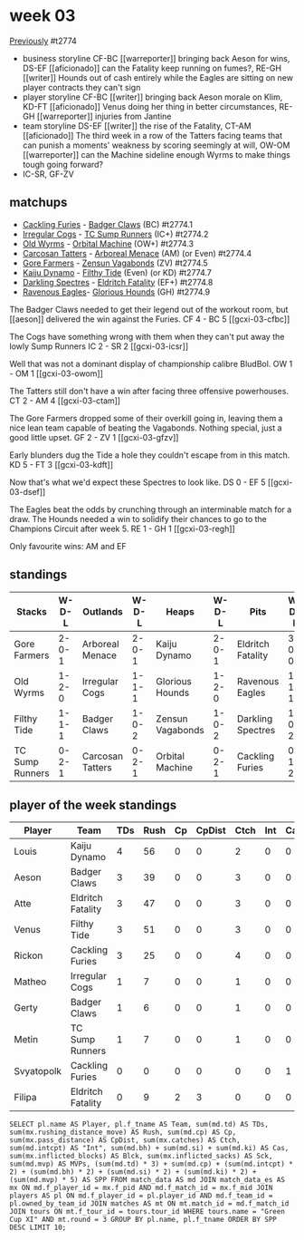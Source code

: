 # week 03

[Previously](week02) 
#t2774

* business storyline CF-BC [[warreporter]] bringing back Aeson for wins, DS-EF [[aficionado]] can the Fatality keep running on fumes?, RE-GH [[writer]] Hounds out of cash entirely while the Eagles are sitting on new player contracts they can't sign
* player storyline CF-BC [[writer]] bringing back Aeson morale on Klim, KD-FT [[aficionado]] Venus doing her thing in better circumstances, RE-GH [[warreporter]] injuries from Jantine
* team storyline DS-EF [[writer]] the rise of the Fatality, CT-AM [[aficionado]] The third week in a row of the Tatters facing teams that can punish a moments' weakness by scoring seemingly at will, OW-OM [[warreporter]] can the Machine sideline enough Wyrms to make things tough going forward?
* IC-SR, GF-ZV


## matchups

* [Cackling Furies](../../teams/cacklingfuries) - [Badger Claws](../../teams/badgerclaws) (BC) #t2774.1
* [Irregular Cogs](../../teams/irregularcogs) - [TC Sump Runners](../../teams/sumprunners) (IC+) #t2774.2
* [Old Wyrms](../../teams/oldwyrms) - [Orbital Machine](../../teams/orbitalmachine) (OW+) #t2774.3
* [Carcosan Tatters](../../teams/carcosantatters) - [Arboreal Menace](../../teams/arborealmenace) (AM) (or Even) #t2774.4
* [Gore Farmers](../../teams/gorefarmers) - [Zensun Vagabonds](../../teams/zensunvagabonds) (ZV) #t2774.5
* [Kaiju Dynamo](../../teams/kaijudynamo) - [Filthy Tide](../../teams/filthytide) (Even) (or KD) #t2774.7
* [Darkling Spectres](../../teams/darklingspectres) - [Eldritch Fatality](../../teams/eldritchfatality) (EF+) #t2774.8
* [Ravenous Eagles](../../teams/ravenouseagles)- [Glorious Hounds](../../teams/glorioushounds) (GH) #t2774.9

The Badger Claws needed to get their legend out of the workout room, but [[aeson]] delivered the win against the Furies. CF 4 - BC 5 [[gcxi-03-cfbc]]

The Cogs have something wrong with them when they can't put away the lowly Sump Runners IC 2 - SR 2 [[gcxi-03-icsr]]

Well that was not a dominant display of championship calibre BludBol. OW 1 - OM 1 [[gcxi-03-owom]]

The Tatters still don't have a win after facing three offensive powerhouses. CT 2 - AM 4 [[gcxi-03-ctam]]

The Gore Farmers dropped some of their overkill going in, leaving them a nice lean team capable of beating the Vagabonds. Nothing special, just a good little upset. GF 2 - ZV 1 [[gcxi-03-gfzv]]

Early blunders dug the Tide a hole they couldn't escape from in this match. KD 5 - FT 3 [[gcxi-03-kdft]]

Now that's what we'd expect these Spectres to look like. DS 0 - EF 5 [[gcxi-03-dsef]]

The Eagles beat the odds by crunching through an interminable match for a draw. The Hounds needed a win to solidify their chances to go to the Champions Circuit after week 5. RE 1 - GH 1 [[gcxi-03-regh]]


Only favourite wins: AM and EF

## standings

| Stacks | W-D-L | Outlands | W-D-L | Heaps | W-D-L | Pits | W-D-L |
|-------|-----|--|--|------|------|--|--|
| Gore Farmers | 2-0-1 | Arboreal Menace | 2-0-1 | Kaiju Dynamo | 2-0-1 | Eldritch Fatality | 3-0-0 |
| Old Wyrms | 1-2-0 | Irregular Cogs | 1-1-1 | Glorious Hounds | 1-2-0 | Ravenous Eagles | 1-1-1 |
| Filthy Tide | 1-1-1 | Badger Claws | 1-0-2 | Zensun Vagabonds | 1-0-2 | Darkling Spectres | 1-0-2 |
| TC Sump Runners | 0-2-1 | Carcosan Tatters | 0-2-1 | Orbital Machine | 0-2-1 | Cackling Furies | 0-1-2 |


## player of the week standings

| Player    | Team              | TDs  | Rush | Cp   | CpDist | Ctch | Int  | Cas  | Blck | Sck  | MVP  | SPP  |
|-----------|-------------------|------|------|------|--------|------|------|------|------|------|------|------|
| Louis      | Kaiju Dynamo      |    4 |   56 |    0 |      0 |    2 |    0 |    0 |    1 |    0 |    1 |   17 |
| Aeson      | Badger Claws      |    3 |   39 |    0 |      0 |    3 |    0 |    0 |    0 |    0 |    0 |    9 |
| Atte       | Eldritch Fatality |    3 |   47 |    0 |      0 |    3 |    0 |    0 |    1 |    0 |    0 |    9 |
| Venus      | Filthy Tide       |    3 |   51 |    0 |      0 |    3 |    0 |    0 |    0 |    0 |    0 |    9 |
| Rickon     | Cackling Furies   |    3 |   25 |    0 |      0 |    4 |    0 |    0 |    1 |    0 |    0 |    9 |
| Matheo     | Irregular Cogs    |    1 |    7 |    0 |      0 |    1 |    0 |    0 |    2 |    0 |    1 |    8 |
| Gerty      | Badger Claws      |    1 |    6 |    0 |      0 |    1 |    0 |    0 |    0 |    0 |    1 |    8 |
| Metin      | TC Sump Runners   |    1 |    7 |    0 |      0 |    1 |    0 |    0 |    4 |    0 |    1 |    8 |
| Svyatopolk | Cackling Furies   |    0 |    0 |    0 |      0 |    0 |    0 |    1 |   11 |    0 |    1 |    7 |
| Filipa     | Eldritch Fatality |    0 |    9 |    2 |      3 |    0 |    0 |    0 |    1 |    0 |    1 |    7 |


```
SELECT pl.name AS Player, pl.f_tname AS Team, sum(md.td) AS TDs, sum(mx.rushing_distance_move) AS Rush, sum(md.cp) AS Cp,	sum(mx.pass_distance) AS CpDist, sum(mx.catches) AS Ctch, sum(md.intcpt) AS "Int", sum(md.bh) + sum(md.si) + sum(md.ki) AS Cas, sum(mx.inflicted_blocks) AS Blck, sum(mx.inflicted_sacks) AS Sck, sum(md.mvp) AS MVPs, (sum(md.td) * 3) + sum(md.cp) + (sum(md.intcpt) * 2) + (sum(md.bh) * 2) + (sum(md.si) * 2) + (sum(md.ki) * 2) + (sum(md.mvp) * 5) AS SPP FROM match_data AS md JOIN match_data_es AS mx ON md.f_player_id = mx.f_pid AND md.f_match_id = mx.f_mid JOIN players AS pl ON md.f_player_id = pl.player_id AND md.f_team_id = pl.owned_by_team_id JOIN matches AS mt ON mt.match_id = md.f_match_id JOIN tours ON mt.f_tour_id = tours.tour_id WHERE tours.name = "Green Cup XI" AND mt.round = 3 GROUP BY pl.name, pl.f_tname ORDER BY SPP DESC LIMIT 10;
```
